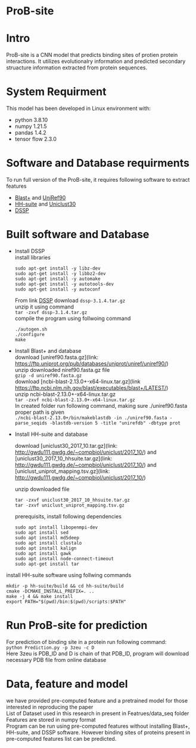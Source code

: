 # ProB-site
# Intro
ProB-site is a CNN model that predicts binding sites of protien protein interactions. It utilizes evolutionalry information and predicted secondary struacture information extracted from protein sequences. 
# System Requirment
This model has been developed in Linux environment with:
* python 3.8.10
* numpy 1.21.5
* pandas 1.4.2
* tensor flow 2.3.0
# Software and Database requirments
To run full version of  the ProB-site, it requires following software to extract features
* [Blast+](https://ftp.ncbi.nlm.nih.gov/blast/executables/blast+/LATEST/) and [UniRef90](https://www.uniprot.org/downloads)
* [HH-suite](https://github.com/soedinglab/hh-suite) and [Uniclust30](https://uniclust.mmseqs.com/)
* [DSSP](https://github.com/cmbi/dssp)
# Built software and Database
* Install DSSP  
  install libraries  
  ```sudo apt-get install libboost-all-dev  
  sudo apt-get install -y libz-dev  
  sudo apt-get install -y libbz2-dev  
  sudo apt-get install -y automake  
  sudo apt-get install -y autotools-dev  
  sudo apt-get install -y autoconf 
  ```
  
  From link [DSSP](https://github.com/cmbi/dssp) download `dssp-3.1.4.tar.gz`  
  unzip it using command  
  ```tar -zxvf dssp-3.1.4.tar.gz```  
  compile the program using follwoing command  
  ```cd dssp-3.1.4  
  ./autogen.sh  
  ./configure  
  make 
  ```
* Install Blast+ and database  
    download [uniref90.fasta.gz](link: https://ftp.uniprot.org/pub/databases/uniprot/uniref/uniref90/)  
    unzip downloaded niref90.fasta.gz file  
    ```gzip -d uniref90.fasta.gz```  
    download [ncbi-blast-2.13.0+-x64-linux.tar.gz](link https://ftp.ncbi.nlm.nih.gov/blast/executables/blast+/LATEST/)  
    unzip ncbi-blast-2.13.0+-x64-linux.tar.gz  
    ```tar -zxvf ncbi-blast-2.13.0+-x64-linux.tar.gz```  
    In created folder run following command, making sure ./uniref90.fasta proper path is given  
   ```./ncbi-blast-2.13.0+/bin/makeblastdb -in ./uniref90.fasta -parse_seqids -blastdb-version 5 -title "unirefdb" -dbtype prot```
* Install HH-suite and database  
   
   download [uniclust30_2017_10.tar.gz](link: http://gwdu111.gwdg.de/~compbiol/uniclust/2017_10/) and 
   [uniclust30_2017_10_hhsuite.tar.gz](link: http://gwdu111.gwdg.de/~compbiol/uniclust/2017_10/) and   
   [uniclust_uniprot_mapping.tsv.gz](link: http://gwdu111.gwdg.de/~compbiol/uniclust/2017_10/)  

  unzip downloaded file
  ```tar -zxvf uniref30_2017_10.tar.gz
  tar -zxvf uniclust30_2017_10_hhsuite.tar.gz
  tar -zxvf uniclust_uniprot_mapping.tsv.gz
   ```
   prerequisits, install following dependencies  
  ```sudo apt install pigz
  sudo apt install libopenmpi-dev
  sudo apt install sed
  sudo apt install md5deep
  sudo apt install clustalo
  sudo apt install kalign
  sudo apt install gawk
  sudo apt install node-connect-timeout  
  sudo apt-get install tar 
  ```
 install HH-suite software using follwing commands  
  ```git clone https://github.com/soedinglab/hh-suite.git
  mkdir -p hh-suite/build && cd hh-suite/build
  cmake -DCMAKE_INSTALL_PREFIX=. ..
  make -j 4 && make install
  export PATH="$(pwd)/bin:$(pwd)/scripts:$PATH"
  ```
  

# Run ProB-site for prediction
For prediction of binding site in a protein run following command:  
``` python Prediction.py -p 3zeu -c D ```  
Here 3zeu is PDB_ID and D is chain of that PDB_ID, program will download necessary PDB file from online database  
# Data, feature and model
we have provided pre-computed feature and a pretrained model for those interested in reproducing the paper  
List of Dataset used in this research in present in Featrues/data_seq folder  
Features are stored in numpy format  
Program can be run using pre-computed features without installing Blast+, HH-suite, 
and DSSP software. However binding sites of proteins present in pre-computed features list can be predicted.
